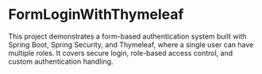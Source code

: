 # FormLoginWithThymeleaf
This project demonstrates a form-based authentication system built with Spring Boot, Spring Security, and Thymeleaf, where a single user can have multiple roles. It covers secure login, role-based access control, and custom authentication handling.
